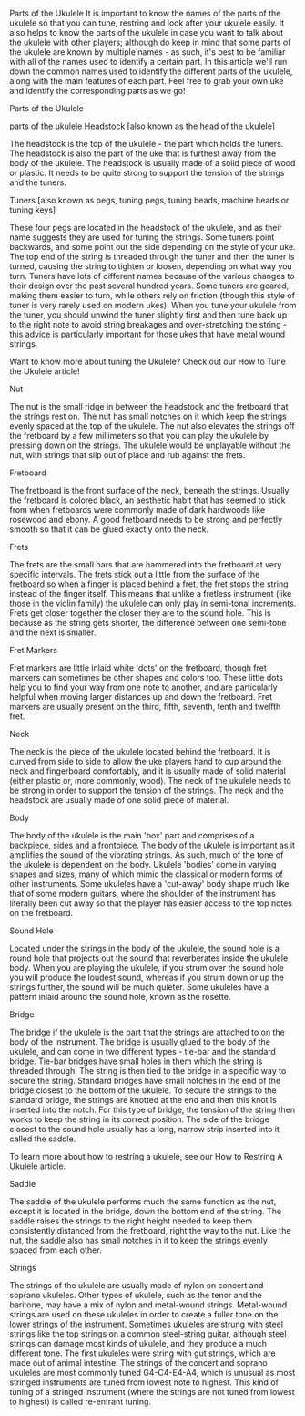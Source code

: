 Parts of the Ukulele
It is important to know the names of the parts of the ukulele so that you can tune, restring and look after your ukulele easily. It also helps to know the parts of the ukulele in case you want to talk about the ukulele with other players; although do keep in mind that some parts of the ukulele are known by multiple names - as such, it's best to be familiar with all of the names used to identify a certain part. In this article we'll run down the common names used to identify the different parts of the ukulele, along with the main features of each part. Feel free to grab your own uke and identify the corresponding parts as we go!

Parts of the Ukulele

parts of the ukulele
Headstock [also known as the head of the ukulele]

The headstock is the top of the ukulele - the part which holds the tuners. The headstock is also the part of the uke that is furthest away from the body of the ukulele. The headstock is usually made of a solid piece of wood or plastic. It needs to be quite strong to support the tension of the strings and the tuners.

Tuners [also known as pegs, tuning pegs, tuning heads, machine heads or tuning keys]

These four pegs are located in the headstock of the ukulele, and as their name suggests they are used for tuning the strings. Some tuners point backwards, and some point out the side depending on the style of your uke. The top end of the string is threaded through the tuner and then the tuner is turned, causing the string to tighten or loosen, depending on what way you turn. Tuners have lots of different names because of the various changes to their design over the past several hundred years. Some tuners are geared, making them easier to turn, while others rely on friction (though this style of tuner is very rarely used on modern ukes). When you tune your ukulele from the tuner, you should unwind the tuner slightly first and then tune back up to the right note to avoid string breakages and over-stretching the string - this advice is particularly important for those ukes that have metal wound strings.

Want to know more about tuning the Ukulele? Check out our How to Tune the Ukulele article!

Nut

The nut is the small ridge in between the headstock and the fretboard that the strings rest on. The nut has small notches on it which keep the strings evenly spaced at the top of the ukulele. The nut also elevates the strings off the fretboard by a few millimeters so that you can play the ukulele by pressing down on the strings. The ukulele would be unplayable without the nut, with strings that slip out of place and rub against the frets.

Fretboard

The fretboard is the front surface of the neck, beneath the strings. Usually the fretboard is colored black, an aesthetic habit that has seemed to stick from when fretboards were commonly made of dark hardwoods like rosewood and ebony. A good fretboard needs to be strong and perfectly smooth so that it can be glued exactly onto the neck.

Frets

The frets are the small bars that are hammered into the fretboard at very specific intervals. The frets stick out a little from the surface of the fretboard so when a finger is placed behind a fret, the fret stops the string instead of the finger itself. This means that unlike a fretless instrument (like those in the violin family) the ukulele can only play in semi-tonal increments. Frets get closer together the closer they are to the sound hole. This is because as the string gets shorter, the difference between one semi-tone and the next is smaller.

Fret Markers

Fret markers are little inlaid white 'dots' on the fretboard, though fret markers can sometimes be other shapes and colors too. These little dots help you to find your way from one note to another, and are particularly helpful when moving larger distances up and down the fretboard. Fret markers are usually present on the third, fifth, seventh, tenth and twelfth fret.

Neck

The neck is the piece of the ukulele located behind the fretboard. It is curved from side to side to allow the uke players hand to cup around the neck and fingerboard comfortably, and it is usually made of solid material (either plastic or, more commonly, wood). The neck of the ukulele needs to be strong in order to support the tension of the strings. The neck and the headstock are usually made of one solid piece of material.

Body

The body of the ukulele is the main 'box' part and comprises of a backpiece, sides and a frontpiece. The body of the ukulele is important as it amplifies the sound of the vibrating strings. As such, much of the tone of the ukulele is dependent on the body. Ukulele 'bodies' come in varying shapes and sizes, many of which mimic the classical or modern forms of other instruments. Some ukuleles have a 'cut-away' body shape much like that of some modern guitars, where the shoulder of the instrument has literally been cut away so that the player has easier access to the top notes on the fretboard.

Sound Hole

Located under the strings in the body of the ukulele, the sound hole is a round hole that projects out the sound that reverberates inside the ukulele body. When you are playing the ukulele, if you strum over the sound hole you will produce the loudest sound, whereas if you strum down or up the strings further, the sound will be much quieter. Some ukuleles have a pattern inlaid around the sound hole, known as the rosette.

Bridge

The bridge if the ukulele is the part that the strings are attached to on the body of the instrument. The bridge is usually glued to the body of the ukulele, and can come in two different types - tie-bar and the standard bridge. Tie-bar bridges have small holes in them which the string is threaded through. The string is then tied to the bridge in a specific way to secure the string. Standard bridges have small notches in the end of the bridge closest to the bottom of the ukulele. To secure the strings to the standard bridge, the strings are knotted at the end and then this knot is inserted into the notch. For this type of bridge, the tension of the string then works to keep the string in its correct position. The side of the bridge closest to the sound hole usually has a long, narrow strip inserted into it called the saddle.

To learn more about how to restring a ukulele, see our How to Restring A Ukulele article.

Saddle

The saddle of the ukulele performs much the same function as the nut, except it is located in the bridge, down the bottom end of the string. The saddle raises the strings to the right height needed to keep them consistently distanced from the fretboard, right the way to the nut. Like the nut, the saddle also has small notches in it to keep the strings evenly spaced from each other.

Strings

The strings of the ukulele are usually made of nylon on concert and soprano ukuleles. Other types of ukulele, such as the tenor and the baritone, may have a mix of nylon and metal-wound strings. Metal-wound strings are used on these ukuleles in order to create a fuller tone on the lower strings of the instrument. Sometimes ukuleles are strung with steel strings like the top strings on a common steel-string guitar, although steel strings can damage most kinds of ukulele, and they produce a much different tone. The first ukuleles were string with gut strings, which are made out of animal intestine. The strings of the concert and soprano ukuleles are most commonly tuned G4-C4-E4-A4, which is unusual as most stringed instruments are tuned from lowest note to highest. This kind of tuning of a stringed instrument (where the strings are not tuned from lowest to highest) is called re-entrant tuning.
